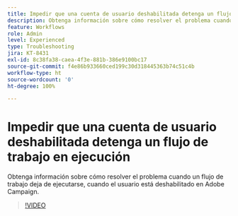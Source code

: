 ```yaml
---
title: Impedir que una cuenta de usuario deshabilitada detenga un flujo de trabajo en ejecución
description: Obtenga información sobre cómo resolver el problema cuando un flujo de trabajo deja de ejecutarse, cuando el usuario está deshabilitado en Adobe Campaign.
feature: Workflows
role: Admin
level: Experienced
type: Troubleshooting
jira: KT-8431
exl-id: 8c38fa38-caea-4f3e-881b-386e9100bc17
source-git-commit: f4e86b933660ced199c30d318445363b74c51c4b
workflow-type: ht
source-wordcount: '0'
ht-degree: 100%

---
```


# Impedir que una cuenta de usuario deshabilitada detenga un flujo de trabajo en ejecución

Obtenga información sobre cómo resolver el problema cuando un flujo de trabajo deja de ejecutarse, cuando el usuario está deshabilitado en Adobe Campaign.


>[!VIDEO](https://video.tv.adobe.com/v/335988?quality=12&learn=on)

